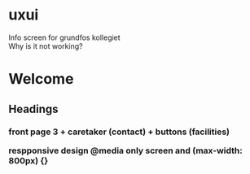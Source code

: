 # uxui
Info screen for grundfos kollegiet <br>
Why is it not working?

<h1> Welcome
<h2> Headings
<h3> front page 3 + caretaker (contact) + buttons (facilities)


respponsive design
@media only screen and (max-width: 800px) {}